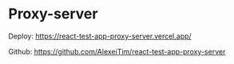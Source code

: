 # Proxy-server

Deploy: https://react-test-app-proxy-server.vercel.app/

Github: https://github.com/AlexeiTim/react-test-app-proxy-server

